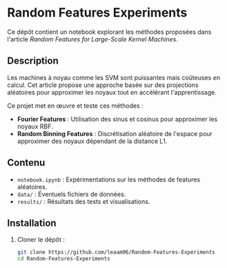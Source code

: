 # Random Features Experiments

Ce dépôt contient un notebook explorant les méthodes proposées dans l'article *Random Features for Large-Scale Kernel Machines*.

## Description

Les machines à noyau comme les SVM sont puissantes mais coûteuses en calcul. Cet article propose une approche basée sur des projections aléatoires pour approximer les noyaux tout en accélérant l'apprentissage.

Ce projet met en œuvre et teste ces méthodes :
- **Fourier Features** : Utilisation des sinus et cosinus pour approximer les noyaux RBF.
- **Random Binning Features** : Discrétisation aléatoire de l'espace pour approximer des noyaux dépendant de la distance L1.

## Contenu

- `notebook.ipynb` : Expérimentations sur les méthodes de features aléatoires.
- `data/` : Éventuels fichiers de données.
- `results/` : Résultats des tests et visualisations.

## Installation

1. Cloner le dépôt :
   ```bash
   git clone https://github.com/leaam06/Random-Features-Experiments
   cd Random-Features-Experiments
